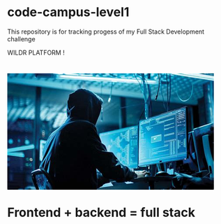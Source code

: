 # code-campus-level1
This repository is for tracking progess of my Full Stack Development challenge
<!DOCTYPE html>
<html lang="en">
<head>
    <meta charset="UTF-8">
  
</head>
<body>
   
<hi> WILDR PLATFORM !<h1>
<img src="./a.jpeg" alt="Image Description">
 <p> Frontend + backend = full stack </p>
</body>
</html>